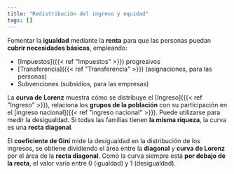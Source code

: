 ```yaml
---
title: "Redistribución del ingreso y equidad"
tags: []
---
```

Fomentar la **igualdad** mediante la **renta** para que las personas puedan **cubrir necesidades básicas**, empleando:
- [Impuestos]({{< ref "Impuestos" >}}) progresivos
- [Transferencia]({{< ref "Transferencia" >}}) (asignaciones, para las personas)
- Subvenciones (subsidios, para las empresas)

La **curva de Lorenz** muestra cómo se distribuye el [Ingreso]({{< ref "Ingreso" >}}), relaciona los **grupos de la población** con su participación en el [ingreso nacional]({{< ref "ingreso nacional" >}}). Puede utilizarse para medir la desigualdad. Si todas las familias tienen **la misma riqueza**, la curva es una **recta diagonal**.

El **coeficiente de Gini** mide la desigualdad en la distribución de los ingresos, se obtiene dividiendo el área entre la **diagonal** y **curva de Lorenz** por el área de la **recta diagonal**. Como la curva siempre está **por debajo de la recta**, el valor varía entre 0 (igualdad) y 1 (desigualdad).